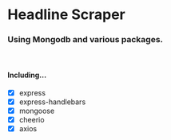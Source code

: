 <h1>Headline Scraper</h2>
<h3>Using Mongodb and various packages.</h3>
<br>
<h4>Including...</h4>

- [x] express
- [x] express-handlebars
- [x] mongoose
- [x] cheerio
- [x] axios

<br>
